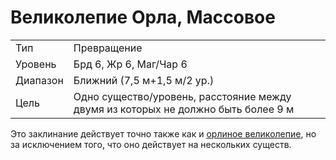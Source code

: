 
# Великолепие Орла, Массовое

| | |
|---|---|
|Тип|Превращение|
|Уровень| Брд 6, Жр 6, Маг/Чар 6|
|Диапазон| Ближний (7,5 м+1,5 м/2 ур.)|
|Цель| Одно существо/уровень, расстояние между двумя из которых не должно быть более 9 м|

Это заклинание действует точно также как и [орлиное великолепие](великолепие-орла.md), но за исключением того, что оно действует на нескольких существ.

